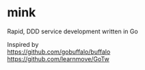 # mink
Rapid, DDD service development written in Go

Inspired by  
https://github.com/gobuffalo/buffalo  
https://github.com/learnmove/GoTw
